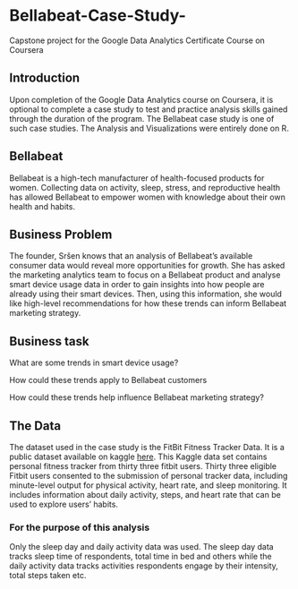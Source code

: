 # Bellabeat-Case-Study-
Capstone project for the Google Data Analytics Certificate Course on Coursera 




## Introduction

Upon completion of the Google Data Analytics course on Coursera, it is optional to complete a case study to test and practice analysis skills gained through the duration of the program. The Bellabeat case study is one of such case studies. The Analysis and Visualizations were entirely done on R.

## Bellabeat 

Bellabeat is a high-tech manufacturer of health-focused products for women. Collecting data on activity, sleep, stress, and reproductive health has allowed Bellabeat to empower women with knowledge about their own health and habits. 

## Business Problem

The founder, Sršen knows that an analysis of Bellabeat’s available consumer data would reveal more opportunities for growth. She has asked the marketing analytics team to focus on a Bellabeat product and analyse smart device usage data in order to gain insights into how people are already using their smart devices. Then, using this information, she would like high-level recommendations for how these trends can inform Bellabeat marketing strategy.

## Business task

What are some trends in smart device usage? 

How could these trends apply to Bellabeat customers

How could these trends help influence Bellabeat marketing strategy?

## The Data

The dataset used in the case study is the FitBit Fitness Tracker Data. It is a public dataset available on kaggle [here](https://www.kaggle.com/datasets/arashnic/fitbit/code). This Kaggle data set contains personal fitness tracker from thirty three fitbit users. Thirty three eligible Fitbit users consented to the submission of personal tracker data, including minute-level output for physical activity, heart rate, and sleep monitoring. It includes information about daily activity, steps, and heart rate that can be used to explore users’ habits.

### For the purpose of this analysis 

Only the sleep day and daily activity data was used. The sleep day data tracks sleep time of respondents, total time in bed and others while the daily activity data tracks activities respondents engage by their intensity, total steps taken etc. 

